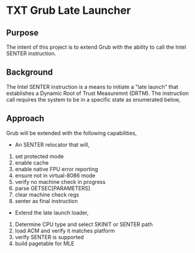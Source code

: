TXT Grub Late Launcher
======================

## Purpose

The intent of this project is to extend Grub with the ability to call the Intel
SENTER instruction.

## Background

The Intel SENTER instruction is a means to initiate a "late launch" that
establishes a Dynamic Root of Trust Measuremnt (DRTM). The instruction call
requires the system to be in a specific state as enumerated below,

## Approach

Grub will be extended with the following capabilities,
 * An SENTER relocator that will,
  1. set protected mode
  2. enable cache
  3. enable native FPU error reporting
  4. ensure not in virtual-8086 mode
  5. verify no machine check in progress
  6. parse GETSEC[PARAMETERS]
  7. clear machine check regs
  5. senter as final instruction
 * Extend the late launch loader,
  1. Determine CPU type and select SKINIT or SENTER path
  1. load ACM and verify it matches platform
  2. verify SENTER is supported
  3. build pagetable for MLE
